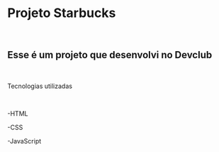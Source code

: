 <h1>Projeto Starbucks</h1>
<br>
<h2>Esse é um projeto que desenvolvi no Devclub</h2>
<br>
<p>Tecnologias utilizadas</p>
<br>
<p>-HTML</p>
<p>-CSS</p>
<p>-JavaScript</p>
